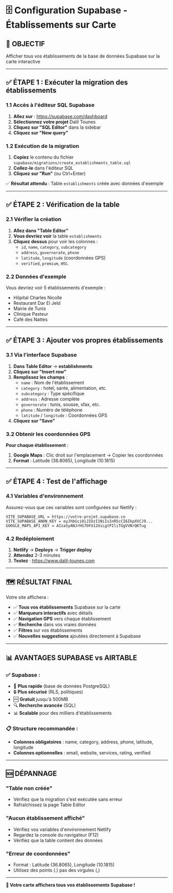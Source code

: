 # 🗄️ Configuration Supabase - Établissements sur Carte

## 🎯 OBJECTIF
Afficher tous vos établissements de la base de données Supabase sur la carte interactive

---

## ✅ ÉTAPE 1 : Exécuter la migration des établissements

### 1.1 Accès à l'éditeur SQL Supabase

1. **Allez sur** : https://supabase.com/dashboard
2. **Sélectionnez votre projet** Dalil Tounes
3. **Cliquez sur "SQL Editor"** dans la sidebar
4. **Cliquez sur "New query"**

### 1.2 Exécution de la migration

1. **Copiez** le contenu du fichier `supabase/migrations/create_establishments_table.sql`
2. **Collez-le** dans l'éditeur SQL
3. **Cliquez sur "Run"** (ou Ctrl+Enter)

✅ **Résultat attendu** : Table `establishments` créée avec données d'exemple

---

## ✅ ÉTAPE 2 : Vérification de la table

### 2.1 Vérifier la création

1. **Allez dans "Table Editor"**
2. **Vous devriez voir** la table `establishments`
3. **Cliquez dessus** pour voir les colonnes :
   - `id`, `name`, `category`, `subcategory`
   - `address`, `governorate`, `phone`
   - `latitude`, `longitude` (coordonnées GPS)
   - `verified`, `premium`, etc.

### 2.2 Données d'exemple

Vous devriez voir 5 établissements d'exemple :
- Hôpital Charles Nicolle
- Restaurant Dar El Jeld  
- Mairie de Tunis
- Clinique Pasteur
- Café des Nattes

---

## ✅ ÉTAPE 3 : Ajouter vos propres établissements

### 3.1 Via l'interface Supabase

1. **Dans Table Editor** → **establishments**
2. **Cliquez sur "Insert row"**
3. **Remplissez les champs** :
   - `name` : Nom de l'établissement
   - `category` : hotel, sante, alimentation, etc.
   - `subcategory` : Type spécifique
   - `address` : Adresse complète
   - `governorate` : tunis, sousse, sfax, etc.
   - `phone` : Numéro de téléphone
   - `latitude` / `longitude` : Coordonnées GPS
4. **Cliquez sur "Save"**

### 3.2 Obtenir les coordonnées GPS

**Pour chaque établissement** :
1. **Google Maps** : Clic droit sur l'emplacement → Copier les coordonnées
2. **Format** : Latitude (36.8065), Longitude (10.1815)

---

## ✅ ÉTAPE 4 : Test de l'affichage

### 4.1 Variables d'environnement

Assurez-vous que ces variables sont configurées sur Netlify :
```
VITE_SUPABASE_URL = https://votre-projet.supabase.co
VITE_SUPABASE_ANON_KEY = eyJhbGciOiJIUzI1NiIsInR5cCI6IkpXVCJ9...
GOOGLE_MAPS_API_KEY = AIzaSyANJrHS7OFU12UiLgtPIliTGgVVNrQKTug
```

### 4.2 Redéploiement

1. **Netlify** → **Deploys** → **Trigger deploy**
2. **Attendez** 2-3 minutes
3. **Testez** : https://www.dalil-tounes.com

---

## 🗺️ RÉSULTAT FINAL

Votre site affichera :
- ✅ **Tous vos établissements** Supabase sur la carte
- ✅ **Marqueurs interactifs** avec détails
- ✅ **Navigation GPS** vers chaque établissement
- ✅ **Recherche** dans vos vraies données
- ✅ **Filtres** sur vos établissements
- ✅ **Nouvelles suggestions** ajoutées directement à Supabase

---

## 📊 AVANTAGES SUPABASE vs AIRTABLE

### ✅ **Supabase** :
- 🚀 **Plus rapide** (base de données PostgreSQL)
- 🔒 **Plus sécurisé** (RLS, politiques)
- 🆓 **Gratuit** jusqu'à 500MB
- 🔍 **Recherche avancée** (SQL)
- 📊 **Scalable** pour des milliers d'établissements

### 📋 **Structure recommandée** :
- **Colonnes obligatoires** : name, category, address, phone, latitude, longitude
- **Colonnes optionnelles** : email, website, services, rating, verified

---

## 🆘 DÉPANNAGE

### "Table non créée"
- Vérifiez que la migration s'est exécutée sans erreur
- Rafraîchissez la page Table Editor

### "Aucun établissement affiché"
- Vérifiez vos variables d'environnement Netlify
- Regardez la console du navigateur (F12)
- Vérifiez que la table contient des données

### "Erreur de coordonnées"
- Format : Latitude (36.8065), Longitude (10.1815)
- Utilisez des points (.) pas des virgules (,)

---

**🚀 Votre carte affichera tous vos établissements Supabase !**
